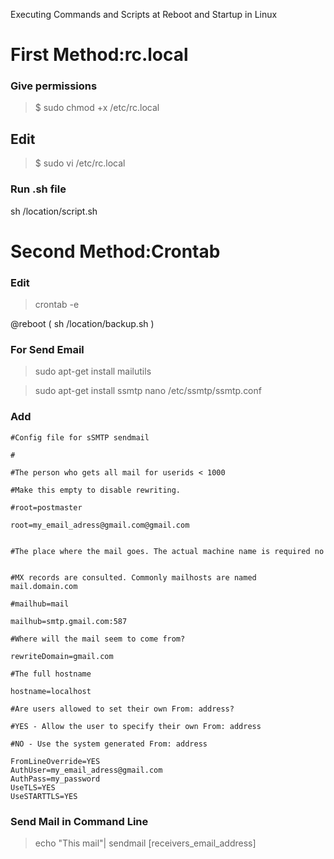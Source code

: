 Executing Commands and Scripts at Reboot and Startup in Linux

# First Method:rc.local

### Give permissions

> $ sudo chmod +x /etc/rc.local

## Edit

> $ sudo vi /etc/rc.local

### Run .sh file

sh /location/script.sh 

# Second Method:Crontab 

### Edit

> crontab -e

@reboot ( sh /location/backup.sh )

### For Send Email

> sudo apt-get install mailutils

> sudo apt-get install ssmtp
> nano /etc/ssmtp/ssmtp.conf

### Add 

``` #
#Config file for sSMTP sendmail

#

#The person who gets all mail for userids < 1000

#Make this empty to disable rewriting.

#root=postmaster

root=my_email_adress@gmail.com@gmail.com


#The place where the mail goes. The actual machine name is required no 


#MX records are consulted. Commonly mailhosts are named mail.domain.com

#mailhub=mail

mailhub=smtp.gmail.com:587

#Where will the mail seem to come from?

rewriteDomain=gmail.com

#The full hostname

hostname=localhost

#Are users allowed to set their own From: address?

#YES - Allow the user to specify their own From: address

#NO - Use the system generated From: address

FromLineOverride=YES
AuthUser=my_email_adress@gmail.com
AuthPass=my_password
UseTLS=YES
UseSTARTTLS=YES
```
### Send Mail in Command Line
> echo "This mail"| sendmail [receivers_email_address]
